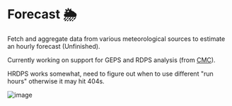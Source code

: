 # Forecast :sun_behind_rain_cloud:

Fetch and aggregate data from various meteorological sources to estimate an hourly forecast (Unfinished).

Currently working on support for GEPS and RDPS analysis (from [CMC](https://weather.gc.ca/mainmenu/modelling_menu_e.html)).

HRDPS works somewhat, need to figure out when to use different "run hours" otherwise it may hit 404s.

![image](https://user-images.githubusercontent.com/8711020/167414170-b9167333-8590-471e-b2ae-fb8db61aa960.png)
